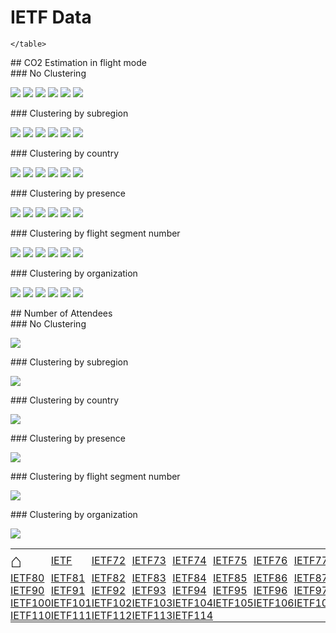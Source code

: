 # IETF Data



  <html>
  <style>
  table, th, td {
    border: 0px none;
    padding: 0px;
  }
  </style>
  <body>
    <table style="width:100%">
          <tr>
<td><a href='https://mglt.github.io/co2eq' style='font-size: 30px; text-decoration: none' >⌂</a></td>
<td><a href='https://mglt.github.io/co2eq/IETF/IETF'>IETF</a></td>
<td><a href='https://mglt.github.io/co2eq/IETF/IETF72'>IETF72</a></td>
<td><a href='https://mglt.github.io/co2eq/IETF/IETF73'>IETF73</a></td>
<td><a href='https://mglt.github.io/co2eq/IETF/IETF74'>IETF74</a></td>
<td><a href='https://mglt.github.io/co2eq/IETF/IETF75'>IETF75</a></td>
<td><a href='https://mglt.github.io/co2eq/IETF/IETF76'>IETF76</a></td>
<td><a href='https://mglt.github.io/co2eq/IETF/IETF77'>IETF77</a></td>
<td><a href='https://mglt.github.io/co2eq/IETF/IETF78'>IETF78</a></td>
<td><a href='https://mglt.github.io/co2eq/IETF/IETF79'>IETF79</a></td>
      </tr>
      <tr>
<td><a href='https://mglt.github.io/co2eq/IETF/IETF80'>IETF80</a></td>
<td><a href='https://mglt.github.io/co2eq/IETF/IETF81'>IETF81</a></td>
<td><a href='https://mglt.github.io/co2eq/IETF/IETF82'>IETF82</a></td>
<td><a href='https://mglt.github.io/co2eq/IETF/IETF83'>IETF83</a></td>
<td><a href='https://mglt.github.io/co2eq/IETF/IETF84'>IETF84</a></td>
<td><a href='https://mglt.github.io/co2eq/IETF/IETF85'>IETF85</a></td>
<td><a href='https://mglt.github.io/co2eq/IETF/IETF86'>IETF86</a></td>
<td><a href='https://mglt.github.io/co2eq/IETF/IETF87'>IETF87</a></td>
<td><a href='https://mglt.github.io/co2eq/IETF/IETF88'>IETF88</a></td>
<td><a href='https://mglt.github.io/co2eq/IETF/IETF89'>IETF89</a></td>
      </tr>
      <tr>
<td><a href='https://mglt.github.io/co2eq/IETF/IETF90'>IETF90</a></td>
<td><a href='https://mglt.github.io/co2eq/IETF/IETF91'>IETF91</a></td>
<td><a href='https://mglt.github.io/co2eq/IETF/IETF92'>IETF92</a></td>
<td><a href='https://mglt.github.io/co2eq/IETF/IETF93'>IETF93</a></td>
<td><a href='https://mglt.github.io/co2eq/IETF/IETF94'>IETF94</a></td>
<td><a href='https://mglt.github.io/co2eq/IETF/IETF95'>IETF95</a></td>
<td><a href='https://mglt.github.io/co2eq/IETF/IETF96'>IETF96</a></td>
<td><a href='https://mglt.github.io/co2eq/IETF/IETF97'>IETF97</a></td>
<td><a href='https://mglt.github.io/co2eq/IETF/IETF98'>IETF98</a></td>
<td><a href='https://mglt.github.io/co2eq/IETF/IETF99'>IETF99</a></td>
      </tr>
      <tr>
<td><a href='https://mglt.github.io/co2eq/IETF/IETF100'>IETF100</a></td>
<td><a href='https://mglt.github.io/co2eq/IETF/IETF101'>IETF101</a></td>
<td><a href='https://mglt.github.io/co2eq/IETF/IETF102'>IETF102</a></td>
<td><a href='https://mglt.github.io/co2eq/IETF/IETF103'>IETF103</a></td>
<td><a href='https://mglt.github.io/co2eq/IETF/IETF104'>IETF104</a></td>
<td><a href='https://mglt.github.io/co2eq/IETF/IETF105'>IETF105</a></td>
<td><a href='https://mglt.github.io/co2eq/IETF/IETF106'>IETF106</a></td>
<td><a href='https://mglt.github.io/co2eq/IETF/IETF107'>IETF107</a></td>
<td><a href='https://mglt.github.io/co2eq/IETF/IETF108'>IETF108</a></td>
<td><a href='https://mglt.github.io/co2eq/IETF/IETF109'>IETF109</a></td>
      </tr>
      <tr>
<td><a href='https://mglt.github.io/co2eq/IETF/IETF110'>IETF110</a></td>
<td><a href='https://mglt.github.io/co2eq/IETF/IETF111'>IETF111</a></td>
<td><a href='https://mglt.github.io/co2eq/IETF/IETF112'>IETF112</a></td>
<td><a href='https://mglt.github.io/co2eq/IETF/IETF113'>IETF113</a></td>
<td><a href='https://mglt.github.io/co2eq/IETF/IETF114'>IETF114</a></td>
<td> </td>
<td> </td>
<td> </td>
<td> </td>
<td> </td>
      </tr>

    </table>
  </body>
  </html>
    
<div id="flight"></div>
## CO2 Estimation in flight mode

<div id="flight-None"></div>
### No Clustering

![](co2eq-mode_flight-cluster_nbr_15-co2eq_ukgov-cabin_AVERAGE.svg)
![](co2eq-mode_flight-cluster_nbr_15-co2eq_myclimate-cabin_AVERAGE.svg)
![](co2eq-mode_flight-cluster_nbr_15-co2eq_goclimate-cabin_AVERAGE.svg)
![](co2eq-mode_flight-cluster_nbr_15-co2eq_ukgov-cabin_ECONOMY.svg)
![](co2eq-mode_flight-cluster_nbr_15-co2eq_myclimate-cabin_ECONOMY.svg)
![](co2eq-mode_flight-cluster_nbr_15-co2eq_goclimate-cabin_ECONOMY.svg)

<div id="flight- subregion"></div>
### Clustering by  subregion

![](co2eq-mode_flight-cluster_key_subregion-cluster_nbr_15-co2eq_ukgov-cabin_AVERAGE.svg)
![](co2eq-mode_flight-cluster_key_subregion-cluster_nbr_15-co2eq_goclimate-cabin_AVERAGE.svg)
![](co2eq-mode_flight-cluster_key_subregion-cluster_nbr_15-co2eq_myclimate-cabin_ECONOMY.svg)
![](co2eq-mode_flight-cluster_key_subregion-cluster_nbr_15-co2eq_ukgov-cabin_ECONOMY.svg)
![](co2eq-mode_flight-cluster_key_subregion-cluster_nbr_15-co2eq_goclimate-cabin_ECONOMY.svg)
![](co2eq-mode_flight-cluster_key_subregion-cluster_nbr_15-co2eq_myclimate-cabin_AVERAGE.svg)

<div id="flight- country"></div>
### Clustering by  country

![](co2eq-mode_flight-cluster_key_country-cluster_nbr_15-co2eq_goclimate-cabin_ECONOMY.svg)
![](co2eq-mode_flight-cluster_key_country-cluster_nbr_15-co2eq_ukgov-cabin_ECONOMY.svg)
![](co2eq-mode_flight-cluster_key_country-cluster_nbr_15-co2eq_goclimate-cabin_AVERAGE.svg)
![](co2eq-mode_flight-cluster_key_country-cluster_nbr_15-co2eq_ukgov-cabin_AVERAGE.svg)
![](co2eq-mode_flight-cluster_key_country-cluster_nbr_15-co2eq_myclimate-cabin_AVERAGE.svg)
![](co2eq-mode_flight-cluster_key_country-cluster_nbr_15-co2eq_myclimate-cabin_ECONOMY.svg)

<div id="flight- presence"></div>
### Clustering by  presence

![](co2eq-mode_flight-cluster_key_presence-cluster_nbr_15-co2eq_myclimate-cabin_ECONOMY.svg)
![](co2eq-mode_flight-cluster_key_presence-cluster_nbr_15-co2eq_myclimate-cabin_AVERAGE.svg)
![](co2eq-mode_flight-cluster_key_presence-cluster_nbr_15-co2eq_ukgov-cabin_ECONOMY.svg)
![](co2eq-mode_flight-cluster_key_presence-cluster_nbr_15-co2eq_ukgov-cabin_AVERAGE.svg)
![](co2eq-mode_flight-cluster_key_presence-cluster_nbr_15-co2eq_goclimate-cabin_AVERAGE.svg)
![](co2eq-mode_flight-cluster_key_presence-cluster_nbr_15-co2eq_goclimate-cabin_ECONOMY.svg)

<div id="flight- flight segment number"></div>
### Clustering by  flight segment number

![](co2eq-mode_flight-cluster_key_flight_segment_number-cluster_nbr_15-co2eq_myclimate-cabin_AVERAGE.svg)
![](co2eq-mode_flight-cluster_key_flight_segment_number-cluster_nbr_15-co2eq_goclimate-cabin_ECONOMY.svg)
![](co2eq-mode_flight-cluster_key_flight_segment_number-cluster_nbr_15-co2eq_goclimate-cabin_AVERAGE.svg)
![](co2eq-mode_flight-cluster_key_flight_segment_number-cluster_nbr_15-co2eq_ukgov-cabin_AVERAGE.svg)
![](co2eq-mode_flight-cluster_key_flight_segment_number-cluster_nbr_15-co2eq_myclimate-cabin_ECONOMY.svg)
![](co2eq-mode_flight-cluster_key_flight_segment_number-cluster_nbr_15-co2eq_ukgov-cabin_ECONOMY.svg)

<div id="flight- organization"></div>
### Clustering by  organization

![](co2eq-mode_flight-cluster_key_organization-cluster_nbr_15-co2eq_ukgov-cabin_AVERAGE.svg)
![](co2eq-mode_flight-cluster_key_organization-cluster_nbr_15-co2eq_myclimate-cabin_AVERAGE.svg)
![](co2eq-mode_flight-cluster_key_organization-cluster_nbr_15-co2eq_ukgov-cabin_ECONOMY.svg)
![](co2eq-mode_flight-cluster_key_organization-cluster_nbr_15-co2eq_myclimate-cabin_ECONOMY.svg)
![](co2eq-mode_flight-cluster_key_organization-cluster_nbr_15-co2eq_goclimate-cabin_AVERAGE.svg)
![](co2eq-mode_flight-cluster_key_organization-cluster_nbr_15-co2eq_goclimate-cabin_ECONOMY.svg)

<div id="attendee"></div>
## Number of Attendees

<div id="attendee-None"></div>
### No Clustering

![](co2eq-mode_attendee-cluster_nbr_15.svg)

<div id="attendee- subregion"></div>
### Clustering by  subregion

![](co2eq-mode_attendee-cluster_key_subregion-cluster_nbr_15.svg)

<div id="attendee- country"></div>
### Clustering by  country

![](co2eq-mode_attendee-cluster_key_country-cluster_nbr_15.svg)

<div id="attendee- presence"></div>
### Clustering by  presence

![](co2eq-mode_attendee-cluster_key_presence-cluster_nbr_15.svg)

<div id="attendee- flight segment number"></div>
### Clustering by  flight segment number

![](co2eq-mode_attendee-cluster_key_flight_segment_number-cluster_nbr_15.svg)

<div id="attendee- organization"></div>
### Clustering by  organization

![](co2eq-mode_attendee-cluster_key_organization-cluster_nbr_15.svg)

